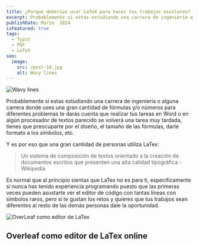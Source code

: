 ```yaml
---
title: ¿Porqué deberías usar LaTeX para hacer tus trabajos escolares?
excerpt: Probablemente si estas estudiando una carrera de ingeniería o alguna carrera donde uses una gran cantidad de fórmulas y/o números para diferentes problemas te darás cuenta que realizar tus tareas en Word o en algún procesador de textos parecido se volverá una tarea muy tardada, tienes que preocuparte por el diseño, el tamaño de las fórmulas, darle formato a los símbolos, etc.
publishDate: Marzo  2024
isFeatured: true
tags:
  - Typst
  - PDF
  - LaTeX
seo:
  image:
    src: /post-14.jpg
    alt: Wavy lines
---
```


![Wavy lines](/post-14.jpg)

Probablemente si estas estudiando una carrera de ingeniería o alguna carrera donde uses una gran cantidad de fórmulas y/o números para diferentes problemas te darás cuenta que realizar tus tareas en Word o en algún procesador de textos parecido se volverá una tarea muy tardada, tienes que preocuparte por el diseño, el tamaño de las fórmulas, darle formato a los símbolos, etc.

Y es por eso que una gran cantidad de personas utiliza LaTex:
> Un sistema de composición de textos orientado a la creación de documentos escritos que presenten una alta calidad tipográfica  - Wikipedia

Es normal que al principio sientas que LaTex no es para ti, específicamente si nunca has tenido experiencia programando puesto que las primeras veces pueden asustarte ver el editor de código con tantas líneas con símbolos raros, pero si te gustan los retos y quieres que tus trabajos sean diferentes al resto de las demás personas dale la oportunidad.

![OverLeaf como editor de LaTex](/post-1.jpg)

## Overleaf como editor de LaTex online
